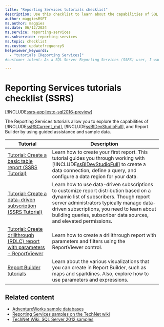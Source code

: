 ```yaml
---
title: "Reporting Services tutorials checklist"
description: Use this checklist to learn about the capabilities of SQL Server 2022 Reporting Services or later (SSRS), SQL Server Data Tools (SSDT), and Report Builder with sample data.
author: maggiesMSFT
ms.author: maggies
ms.date: 06/12/2024
ms.service: reporting-services
ms.subservice: reporting-services
ms.topic: checklist
ms.custom: updatefrequency5
helpviewer_keywords:
  - "tutorials [Reporting Services]"
#customer intent: As a SQL Server Reporting Services (SSRS) user, I want to explore the capabilities of SSRS through step-by-step tutorials so that I can create, customize, and distribute a variety of professional reports efficiently.

---
```


# Reporting Services tutorials checklist (SSRS)

[!INCLUDE[ssrs-appliesto-sql2016-preview](../includes/ssrs-appliesto-sql2016-preview.md)]

The Reporting Services tutorials allow you to explore the capabilities of [!INCLUDE[ssRSCurrent_md](../includes/ssrscurrent-md.md)], [!INCLUDE[ssBIDevStudioFull](../includes/ssbidevstudiofull-md.md)], and Report Builder by using guided assistance and sample data.

| Tutorial | Description |
| ----- | ----- |
|[Tutorial: Create a basic table report (SSRS Tutorial)](../reporting-services/create-a-basic-table-report-ssrs-tutorial.md)|Learn how to create your first report. This tutorial guides you through working with [!INCLUDE[ssBIDevStudioFull](../includes/ssbidevstudiofull-md.md)] to create a data connection, define a query, and configure a data region for your data.|
|[Tutorial: Create a data-driven subscription (SSRS Tutorial)](../reporting-services/create-a-data-driven-subscription-ssrs-tutorial.md)|Learn how to use data-driven subscriptions to customize report distribution based on a dynamic list of subscribers. Though report server administrators typically manage data-driven subscriptions, you need to learn about building queries, subscriber data sources, and elevated permissions.|
|[Tutorial: Create drillthrough (RDLC) report with parameters - ReportViewer](../reporting-services/create-drillthrough-rdlc-report-with-parameters-reportviewer.md)|Learn how to create a drillthrough report with parameters and filters using the ReportViewer control.|
|[Report Builder tutorials](../reporting-services/report-builder-tutorials.md)|Learn about the various visualizations that you can create in Report Builder, such as maps and sparklines. Also, explore how to use parameters and expressions.|

## Related content

* [AdventureWorks sample databases](https://github.com/Microsoft/sql-server-samples/releases)
* [Reporting Services samples on the TechNet wiki](/power-bi/create-reports/power-bi-create-mobile-optimized-report-about)
* [TechNet Wiki: SQL Server 2012 samples](https://go.microsoft.com/fwlink/?linkID=220734)
